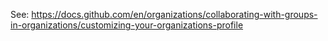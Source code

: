 See: https://docs.github.com/en/organizations/collaborating-with-groups-in-organizations/customizing-your-organizations-profile

